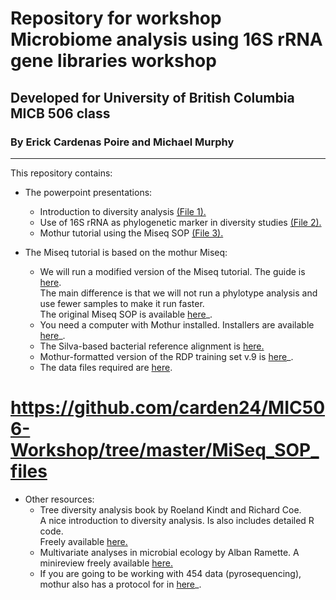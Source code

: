 # Repository for workshop Microbiome analysis using 16S rRNA gene libraries workshop
  
## Developed for University of British Columbia MICB 506 class
### By Erick Cardenas Poire and Michael Murphy
-----------

This repository contains:

- The powerpoint presentations:
	- Introduction to diversity analysis [(File 1).](<https://github.com/carden24/MIC506-Workshop/raw/master/W1_16S_analysis.pptx>)
	- Use of 16S rRNA as phylogenetic marker in diversity studies [(File 2).](<https://github.com/carden24/MIC506-Workshop/raw/master/W2_16S_analysis.pptx>)
	- Mothur tutorial using the Miseq SOP [(File 3).](<https://github.com/carden24/MIC506-Workshop/raw/master/W3_16S_analysis.pptx>)
  
  
- The Miseq tutorial is based on the mothur Miseq:
	- We will run a modified version of the Miseq tutorial. The guide is [here](<https://github.com/carden24/MIC506-Workshop/blob/master/Miseq_SOP_tutorial.md>).  
	  The main difference is that we will not run a phylotype analysis and use fewer samples to make it run faster.  
	  The original Miseq SOP is available [here](<http://www.mothur.org/wiki/MiSeq_SOP>)_.   
	- You need a computer with Mothur installed. Installers are available [here](<http://www.mothur.org/wiki/Download_mothur>)_.
	- The Silva-based bacterial reference alignment is [here.](<http://www.mothur.org/w/images/9/98/Silva.bacteria.zip>)
	- Mothur-formatted version of the RDP training set v.9 is [here](<http://www.mothur.org/w/images/5/59/Trainset9_032012.pds.zip>)_.
	- The data files required are [here](https://github.com/carden24/MIC506-Workshop/blob/master/master/MiSeq_SOP_files).
  
#  https://github.com/carden24/MIC506-Workshop/tree/master/MiSeq_SOP_files
  
- Other resources:
	- Tree diversity analysis book by Roeland Kindt and Richard Coe.  
	  A nice introduction to diversity analysis. Is also includes detailed R code.  
	  Freely available [here.](<http://www.worldagroforestry.org/resources/databases/tree-diversity-analysis>)
	- Multivariate analyses in microbial ecology by Alban Ramette. A minireview freely available [here.](<http://dx.doi.org/10.1111/j.1574-6941.2007.00375.x>)
	- If you are going to be working with 454 data (pyrosequencing), mothur also has a protocol for in [here](<http://www.mothur.org/wiki/454_SOP>)_.





